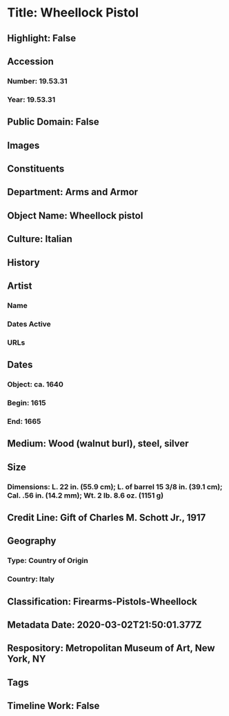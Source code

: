 # Title: Wheellock Pistol
## Highlight: False
## Accession
### Number: 19.53.31
### Year: 19.53.31
## Public Domain: False
## Images
## Constituents
## Department: Arms and Armor
## Object Name: Wheellock pistol
## Culture: Italian
## History
## Artist
### Name
### Dates Active
### URLs
## Dates
### Object: ca. 1640
### Begin: 1615
### End: 1665
## Medium: Wood (walnut burl), steel, silver
## Size
### Dimensions: L. 22 in. (55.9 cm); L. of barrel 15 3/8 in. (39.1 cm); Cal. .56 in. (14.2 mm); Wt. 2 lb. 8.6 oz. (1151 g)
## Credit Line: Gift of Charles M. Schott Jr., 1917
## Geography
### Type: Country of Origin
### Country: Italy
## Classification: Firearms-Pistols-Wheellock
## Metadata Date: 2020-03-02T21:50:01.377Z
## Respository: Metropolitan Museum of Art, New York, NY
## Tags
## Timeline Work: False